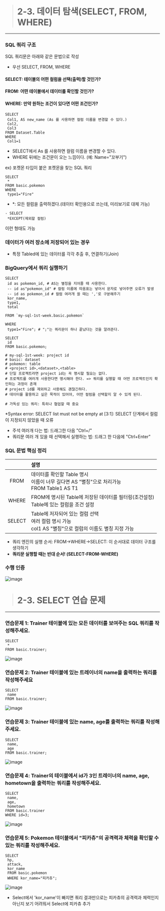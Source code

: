 > # 2-3. 데이터 탐색(SELECT, FROM, WHERE)
---
### SQL 쿼리 구조
SQL 쿼리문은 아래와 같은 문법으로 작성
- 우선 SELECT, FROM, WHERE
#### SELECT: 테이블의 **어떤 컬럼**을 선택(출력)할 것인가?
#### FROM: **어떤 테이블**에서 데이터를 확인할 것인가?
#### WHERE: **만약 원하는 조건**이 있다면 어떤 조건인가?
```
SELECT
 Col1, AS new_name (As 를 사용하면 컬럼 이름을 변경할 수 있다.)
 Col2,
 Col3
FROM Dataset.Table
WHERE
 Col1=1
```
* SELECT에서 As 를 사용하면 컬럼 이름을 변경할 수 있다.
* WHERE 뒤에는 조건문이 오는 느낌이다. (예: Name="꼬부기")

ex) 포켓몬 타입이 붙은 포켓몬을 찾는 SQL 쿼리
```
SELECT
 * 
FROM basic.pokemon
WHERE
 type1="Fire"
```
- *: 모든 컬럼을 출력하겠다.(데이터 확인용으로 쓰는데, 미리보기로 대체 가능)
```   
- SELECT
 *EXCEPT(제외할 컬럼)
```
이런 형태도 가능

### 데이터가 여러 장소에 저장되어 있는 경우
- 특정 Tabled에 있는 데이터를 각각 추출 후, 연결하기(Join)

### BigQuery에서 쿼리 실행하기
```
SELECT
 id as pokemon_id, # AS는 별칭을 지어줄 때 사용한다.
 -- id as"pokemon_id" # 컬럼 이름에 따옴표는 넣어서 문자로 넣어주면 오류가 발생
 -- id as pokemon_id # 컬럼 여러개 쓸 때는 ','로 구분해주기
 kor_name, 
 type1,
 total

FROM `my-sql-1st-week.basic.pokemon`

WHERE
 type1="Fire"; # ";"는 쿼리문이 하나 끝났다는 것을 알려준다.

SELECT
 id
FROM basic.pokemon;

# my-sql-1st-week: project id
# basic: dataset
# pokemon: table
# <project id>,<dataset>,<table>
# 단일 프로젝트라면 project id는 꼭 명시할 필요는 없다.
# 프로젝트를 여러개 사용한다면 명시해야 한다. => 쿼리를 실행할 때 어떤 프로젝트인지 확인하는 과정이 존재
# project id를 제외하고 사용해도 괜찮긴하다.
# 데이터를 활용하고 싶은 목적이 있어야, 어떤 컬럼을 선택할지 알 수 있게 된다.

# 가독성 있는 쿼리: 특히나 협업할 때 중요
```
*Syntax error: SELECT list must not be empty at [3:1]: SELECT 단계에서 컬럼이 지정되지 않았을 때 오류

- 주석 여러개 다는 법: 드래그한 다음 "Ctrl+/"
- 쿼리문 여러 개 있을 때 선택해서 실행하는 법: 드래그 한 다음에 "Ctrl+Enter"

### SQL 문법 핵심 정리
|  | 설명 |
|:---:|:---|
| FROM | 데이터를 확인할 Table 명시 <br> 이름이 너무 길다면 AS "별칭"으로 처리가능 <br> FROM Table1 AS T1|
| WHERE | FROM에 명시된 Table에 저장된 데이터를 필터링(조건설정) <br> Table에 있는 컬럼을 조건 설정|
| SELECT | Table에 저자되어 있는 컬럼 선택 <br> 여러 컬럼 명시 가능 <br> col1 AS "별칭"으로 컬럼의 이름도 별칭 지정 가능 |

- 쿼리 엔진의 실행 순서: FROM->WHERE->SELECT: 이 순서대로 데이터 구조를 생각하기
- **쿼리문 실행할 때는 반대 순서! (SELECT-FROM-WHERE)**

### 수행 인증
![image](https://github.com/user-attachments/assets/8adf09ee-39cd-4cdc-a18a-3c4af87f7cba)



> # 2-3. SELECT 연습 문제
---
### 연습문제 1: Trainer 테이블에 있는 모든 데이터를 보여주는 SQL 쿼리를 작성해주세요.
```
SELECT
 *
FROM basic.trainer;
```
![image](https://github.com/user-attachments/assets/bbd52f47-5ef3-4765-9d26-24dc112495fc)

### 연습문제 2: Trainer 테이블에 있는 트레이너의 name을 출력하는 쿼리를 작성해주세요
```
SELECT
 name
FROM basic.trainer;
```
![image](https://github.com/user-attachments/assets/9ea815cd-c272-4b2f-a35d-0f86eba36166)

### 연습문제 3: Trainer 테이블에 있는 name, age를 출력하는 쿼리를 작성해주세요.
```
SELECT
 name,
 age
FROM basic.trainer;
```
![image](https://github.com/user-attachments/assets/aeeb1355-59d1-48b8-a5f6-e604a03b169b)

### 연습문제 4: Trainer의 테이블에서 id가 3인 트레이너의 name, age, hometown을 출력하는 쿼리를 작성해주세요.
```
SELECT
 name,
 age,
 hometown
FROM basic.trainer
WHERE id=3;
```
![image](https://github.com/user-attachments/assets/3c05e805-9e3c-474a-bd6f-573001331575)


### 연습문제 5: Pokemon 테이블에서 "피카츄"의 공격력과 체력을 확인할 수 있는 쿼리를 작성해주세요.
```
SELECT
 hp,
 attack,
 kor_name
 FROM basic.pokemon
 WHERE kor_name="피카츄";
```
 ![image](https://github.com/user-attachments/assets/5367cafd-7a6a-4a5f-96f9-28d1aedeafe5)
- Select에서 'kor_name'이 빠지면 쿼리 결과만으로는 피카츄의 공격력과 체력인지 아닌지 보기 어려워서 Select에 피카츄 추가
